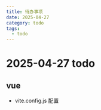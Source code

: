 ```yaml
---
title: 待办事项
date: 2025-04-27
category: todo
tags:
  - todo
---
```


# 2025-04-27 todo

## vue

- vite.config.js 配置
